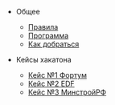 - Общее

  - [Правила](rules.md)
  - [Программа](program.md)
  - [Как добраться](way.md)

- Кейсы хакатона

  - [Кейс №1 Фортум](case1.md)
  - [Кейс №2 EDF](case2.md)
  - [Кейс №3 МинстройРФ](case3.md)

